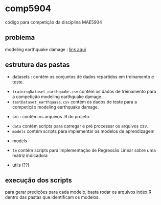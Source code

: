 # comp5904
código para competição da disciplina MAE5904

## problema
modeling earthquake damage : [link aqui](https://www.drivendata.org/competitions/57/nepal-earthquake/)

## estrutura das pastas

* datasets : contém os conjuntos de dados repartidos em treinamento e teste. 
 - `trainingDataset_earthquake.csv` contém os dados de treinamento para a competição modeling earthquake damage.
 - `testDataset_earthquase.csv` contém os dados de teste para a competição modeling earthquake damage.

* src : contém os arquivos .R do projeto.
 - `data` contém scripts para carregar e pré processar os arquivos csv.
 - `models` contém scripts para implementar os modelos de aprendizagem

* models
 - `lm` contém scripts para implementação de Regressão Linear sobre uma matriz indicadora

*  utils (??)

## execução dos scripts

para gerar predições para cada modelo, basta rodar os arquivos index.R dentro das pastas que identificam os modelos.